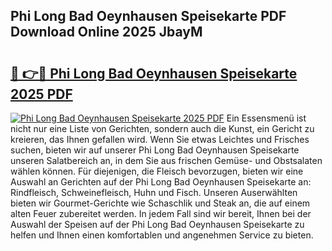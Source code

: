 ## Phi Long Bad Oeynhausen Speisekarte PDF Download Online 2025 JbayM

# <h2><a href="http://gc85xfh.nevu.top/?p=Phi+Long+Bad+Oeynhausen+Speisekarte">🔗 👉🔴 Phi Long Bad Oeynhausen Speisekarte 2025 PDF</a></h2>

[![Phi Long Bad Oeynhausen Speisekarte 2025 PDF](https://i.imgur.com/dBaPXMq.png)](http://gc85xfh.nevu.top/?p=Phi+Long+Bad+Oeynhausen+Speisekarte)
Ein Essensmenü ist nicht nur eine Liste von Gerichten, sondern auch die Kunst, ein Gericht zu kreieren, das Ihnen gefallen wird. Wenn Sie etwas Leichtes und Frisches suchen, bieten wir auf unserer Phi Long Bad Oeynhausen Speisekarte unseren Salatbereich an, in dem Sie aus frischen Gemüse- und Obstsalaten wählen können. Für diejenigen, die Fleisch bevorzugen, bieten wir eine Auswahl an Gerichten auf der Phi Long Bad Oeynhausen Speisekarte an: Rindfleisch, Schweinefleisch, Huhn und Fisch. Unseren Auserwählten bieten wir Gourmet-Gerichte wie Schaschlik und Steak an, die auf einem alten Feuer zubereitet werden. In jedem Fall sind wir bereit, Ihnen bei der Auswahl der Speisen auf der Phi Long Bad Oeynhausen Speisekarte zu helfen und Ihnen einen komfortablen und angenehmen Service zu bieten.
